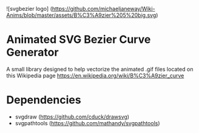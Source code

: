 ![svgbezier logo] (https://github.com/michaeljaneway/Wiki-Anims/blob/master/assets/B%C3%A9zier%205%20big.svg)

# Animated SVG Bezier Curve Generator

A small library designed to help vectorize the animated .gif files located on this Wikipedia page
https://en.wikipedia.org/wiki/B%C3%A9zier_curve 

# Dependencies
- svgdraw (https://github.com/cduck/drawsvg)
- svgpathtools (https://github.com/mathandy/svgpathtools)
